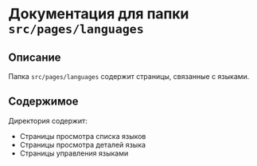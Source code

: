 # Документация для папки `src/pages/languages`

## Описание
Папка `src/pages/languages` содержит страницы, связанные с языками.

## Содержимое
Директория содержит:

- Страницы просмотра списка языков
- Страницы просмотра деталей языка
- Страницы управления языками